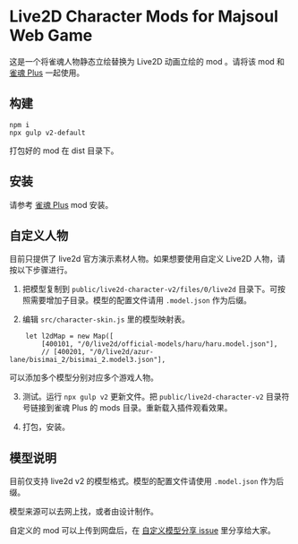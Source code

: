 # Live2D Character Mods for Majsoul Web Game

这是一个将雀魂人物静态立绘替换为 Live2D 动画立绘的 mod 。请将该 mod 和 [雀魂 Plus](https://github.com/MajsoulPlus/majsoul-plus-client) 一起使用。

## 构建

```
npm i
npx gulp v2-default
```

打包好的 mod 在 dist 目录下。

## 安装

请参考 [雀魂 Plus](https://github.com/MajsoulPlus/majsoul-plus-client) mod 安装。


## 自定义人物

目前只提供了 live2d 官方演示素材人物。如果想要使用自定义 Live2D 人物，请按以下步骤进行。

1. 把模型复制到 `public/live2d-character-v2/files/0/live2d` 目录下。可按照需要增加子目录。模型的配置文件请用 `.model.json` 作为后缀。

2. 编辑 `src/character-skin.js` 里的模型映射表。

```
    let l2dMap = new Map([
        [400101, "/0/live2d/official-models/haru/haru.model.json"],
        // [400201, "/0/live2d/azur-lane/bisimai_2/bisimai_2.model3.json"],
```

可以添加多个模型分别对应多个游戏人物。

3. 测试。运行 `npx gulp v2` 更新文件。把 `public/live2d-character-v2` 目录符号链接到雀魂 Plus 的 mods 目录。重新载入插件观看效果。

3. 打包，安装。

## 模型说明

目前仅支持 live2d v2 的模型格式。模型的配置文件请使用 `.model.json` 作为后缀。

模型来源可以去网上找，或者由设计制作。

自定义的 mod 可以上传到网盘后，在 [自定义模型分享 issue](https://github.com/giantpand2000/majsoul-live2d-mods/issues/1) 里分享给大家。